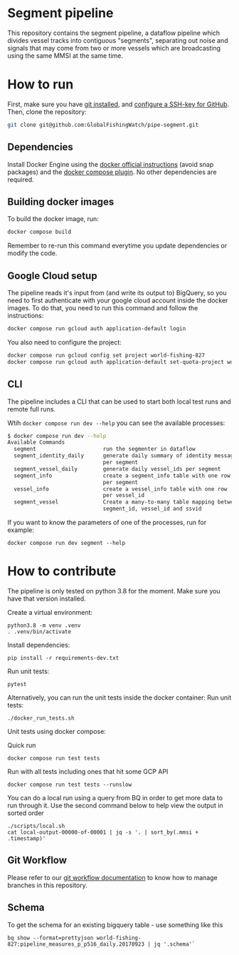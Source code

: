 # Segment pipeline

This repository contains the segment pipeline,
a dataflow pipeline which divides vessel tracks into contiguous "segments",
separating out noise and signals that may come from two or more vessels
which are broadcasting using the same MMSI at the same time.

[configure a SSH-key for GitHub]: https://docs.github.com/en/authentication/connecting-to-github-with-ssh/adding-a-new-ssh-key-to-your-github-account
[docker official instructions]: https://docs.docker.com/engine/install/
[docker compose plugin]: https://docs.docker.com/compose/install/linux/
[git installed]: https://git-scm.com/downloads
[pip-tools]: https://pip-tools.readthedocs.io/en/stable/
[configure a SSH-key for GitHub]: https://docs.github.com/en/authentication/connecting-to-github-with-ssh/adding-a-new-ssh-key-to-your-github-account
[requirements/prod.in]: requirements/prod.in
[Makefile]: Makefile
[Semantic Versioning]: https://semver.org
[examples]: examples/
[git workflow documentation]: GIT-WORKFLOW.md
[requirements.txt]: requirements.txt


# How to run

First, make sure you have [git installed], and [configure a SSH-key for GitHub].
Then, clone the repository:
```bash
git clone git@github.com:GlobalFishingWatch/pipe-segment.git
```

## Dependencies

Install Docker Engine using the [docker official instructions] (avoid snap packages)
and the [docker compose plugin]. No other dependencies are required.

## Building docker images

To build the docker image, run:
```bash
docker compose build
```

Remember to re-run this command everytime you update dependencies or modify the code.

## Google Cloud setup

The pipeline reads it's input from (and write its output to) BigQuery,
so you need to first authenticate with your google cloud account inside the docker images.
To do that, you need to run this command and follow the instructions:
```bash
docker compose run gcloud auth application-default login
```

You also need to configure the project:
```bash
docker compose run gcloud config set project world-fishing-827
docker compose run gcloud auth application-default set-quota-project world-fishing-827
```

## CLI

The pipeline includes a CLI that can be used to start both local test runs and
remote full runs.

Wtih `docker compose run dev --help` you can see the available processes:
```bash
$ docker compose run dev --help
Available Commands
  segment                     run the segmenter in dataflow
  segment_identity_daily      generate daily summary of identity messages
                              per segment
  segment_vessel_daily        generate daily vessel_ids per segment
  segment_info                create a segment_info table with one row
                              per segment
  vessel_info                 create a vessel_info table with one row
                              per vessel_id
  segment_vessel              Create a many-to-many table mapping between
                              segment_id, vessel_id and ssvid
```

If you want to know the parameters of one of the processes, run for example:
```shell
docker compose run dev segment --help
```

# How to contribute

The pipeline is only tested on python 3.8 for the moment.
Make sure you have that version installed.

Create a virtual environment:
```shell
python3.8 -m venv .venv
. .venv/bin/activate
```

Install dependencies:
```shell
pip install -r requirements-dev.txt
```

Run unit tests:
```shell
pytest
```

Alternatively, you can run the unit tests inside the docker container:
Run unit tests:
```shell
./docker_run_tests.sh
```

Unit tests using docker compose:

Quick run
```shell
docker compose run test tests
```
Run with all tests including ones that hit some GCP API
```shell
docker compose run test tests --runslow
```

You can do a local run using a query from BQ in order to get more data to run through it.
Use the second command below to help view the output in sorted order

```shell
./scripts/local.sh
cat local-output-00000-of-00001 | jq -s '. | sort_by(.mmsi + .timestamp)'
```

## Git Workflow

Please refer to our [git workflow documentation] to know how to manage branches in this repository.


## Schema

To get the schema for an existing bigquery table - use something like this

```shell
bq show --format=prettyjson world-fishing-827:pipeline_measures_p_p516_daily.20170923 | jq '.schema'`
```